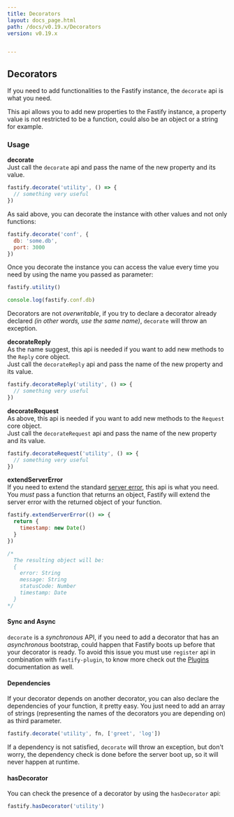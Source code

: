 ```yaml
---
title: Decorators
layout: docs_page.html
path: /docs/v0.19.x/Decorators
version: v0.19.x


---
```


## Decorators

If you need to add functionalities to the Fastify instance, the `decorate` api is what you need.

This api allows you to add new properties to the Fastify instance, a property value is not restricted to be a function, could also be an object or a string for example.

<a name="usage"></a>
### Usage
<a name="decorate"></a>
**decorate**  
Just call the `decorate` api and pass the name of the new property and its value.
```js
fastify.decorate('utility', () => {
  // something very useful
})
```
As said above, you can decorate the instance with other values and not only functions:
```js
fastify.decorate('conf', {
  db: 'some.db',
  port: 3000
})
```
Once you decorate the instance you can access the value every time you need by using the name you passed as parameter:
```js
fastify.utility()

console.log(fastify.conf.db)
```
Decorators are not *overwritable*, if you try to declare a decorator already declared *(in other words, use the same name)*, `decorate` will throw an exception.

<a name="decorate-reply"></a>
**decorateReply**  
As the name suggest, this api is needed if you want to add new methods to the `Reply` core object.  
Just call the `decorateReply` api and pass the name of the new property and its value.
```js
fastify.decorateReply('utility', () => {
  // something very useful
})
```

<a name="decorate-request"></a>
**decorateRequest**  
As above, this api is needed if you want to add new methods to the `Request` core object.  
Just call the `decorateRequest` api and pass the name of the new property and its value.
```js
fastify.decorateRequest('utility', () => {
  // something very useful
})
```

<a name="extend-server-error"></a>
**extendServerError**  
If you need to extend the standard [server error](/docs/v0.19.x/Reply#errors), this api is what you need.  
You *must* pass a function that returns an object, Fastify will extend the server error with the returned object of your function.
```js
fastify.extendServerError(() => {
  return {
    timestamp: new Date()
  }
})

/*
  The resulting object will be:
  {
    error: String
    message: String
    statusCode: Number
    timestamp: Date
  }
*/
```

<a name="sync-async"></a>
#### Sync and Async
`decorate` is a *synchronous* API, if you need to add a decorator that has an *asynchronous* bootstrap, could happen that Fastify boots up before that your decorator is ready. To avoid this issue you must use `register` api in combination with `fastify-plugin`, to know more check out the [Plugins](/docs/v0.19.x/Plugins) documentation as well.

<a name="dependencies"></a>
#### Dependencies
If your decorator depends on another decorator, you can also declare the dependencies of your function, it pretty easy. You just need to add an array of strings (representing the names of the decorators you are depending on) as third parameter.
```js
fastify.decorate('utility', fn, ['greet', 'log'])
```

If a dependency is not satisfied, `decorate` will throw an exception, but don't worry, the dependency check is done before the server boot up, so it will never happen at runtime.

<a name="has-decorator"></a>
#### hasDecorator
You can check the presence of a decorator by using the `hasDecorator` api:
```js
fastify.hasDecorator('utility')
```
